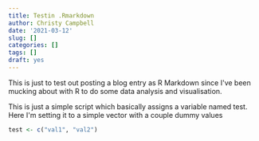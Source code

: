 ```yaml
---
title: Testin .Rmarkdown
author: Christy Campbell
date: '2021-03-12'
slug: []
categories: []
tags: []
draft: yes
---
```


This is just to test out posting a blog entry as R Markdown since I've been mucking about
with R to do some data analysis and visualisation. 

This is just a simple script which basically assigns a variable named test. Here I'm setting it
to a simple vector with a couple dummy values


```r
test <- c("val1", "val2")
```
